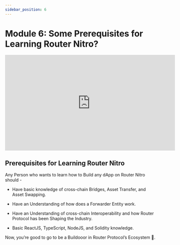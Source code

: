 ```yaml
---
sidebar_position: 6
---
```


# Module 6: Some Prerequisites for Learning Router Nitro?

<iframe width="560" height="315" src="https://www.youtube.com/embed/Qx6rGgk5VJQ" frameborder="0" allow="accelerometer; autoplay; encrypted-media; gyroscope; picture-in-picture" allowfullscreen></iframe>

## Prerequisites for Learning Router Nitro

Any Person who wants to learn how to Build any dApp on Router Nitro should -

- Have basic knowledge of cross-chain Bridges, Asset Transfer, and Asset Swapping.

- Have an Understanding of how does a Forwarder Entity work.

- Have an Understanding of cross-chain Interoperability and how Router Protocol has been Shaping the Industry.

- Basic ReactJS, TypeScript, NodeJS, and Solidity knowledge.

Now, you’re good to go to be a Buildooor in Router Protocol’s Ecosystem 🚀.
